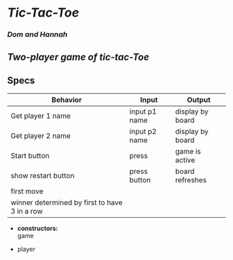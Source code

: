 #  _Tic-Tac-Toe_

### _Dom and Hannah_

## _Two-player game of tic-tac-Toe_

## Specs

| Behavior | Input | Output |
| ----- | ---- | ------|
| Get player 1 name | input p1 name | display by board |
| Get player 2 name | input p2 name | display by board |
| Start button | press | game is active |
| show restart button | press button | board refreshes |
| first move |  |  |
| winner determined by first to have 3 in a row |  |  |


* <strong>constructors:</strong>
<br>game
- player
